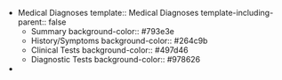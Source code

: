 - Medical Diagnoses
  template:: Medical Diagnoses
  template-including-parent:: false
	- Summary
	  background-color:: #793e3e
	- History/Symptoms
	  background-color:: #264c9b
	- Clinical Tests
	  background-color:: #497d46
	- Diagnostic Tests
	  background-color:: #978626
-